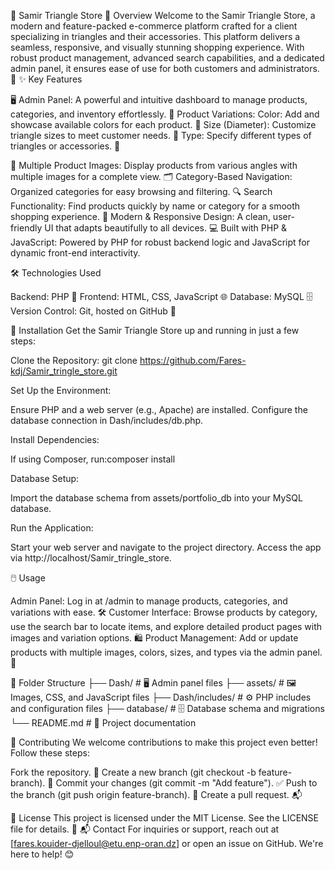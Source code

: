 🛒 Samir Triangle Store
🌟 Overview
Welcome to the Samir Triangle Store, a modern and feature-packed e-commerce platform crafted for a client specializing in triangles and their accessories. This platform delivers a seamless, responsive, and visually stunning shopping experience. With robust product management, advanced search capabilities, and a dedicated admin panel, it ensures ease of use for both customers and administrators. 🚀
✨ Key Features

🖥️ Admin Panel: A powerful and intuitive dashboard to manage products, categories, and inventory effortlessly.
🎨 Product Variations:
Color: Add and showcase available colors for each product. 🌈
Size (Diameter): Customize triangle sizes to meet customer needs. 📏
Type: Specify different types of triangles or accessories. 🔺


📸 Multiple Product Images: Display products from various angles with multiple images for a complete view.
🗂️ Category-Based Navigation: Organized categories for easy browsing and filtering.
🔍 Search Functionality: Find products quickly by name or category for a smooth shopping experience.
📱 Modern & Responsive Design: A clean, user-friendly UI that adapts beautifully to all devices.
💻 Built with PHP & JavaScript: Powered by PHP for robust backend logic and JavaScript for dynamic front-end interactivity.

🛠️ Technologies Used

Backend: PHP 🐘
Frontend: HTML, CSS, JavaScript 🌐
Database: MySQL 🗄️
Version Control: Git, hosted on GitHub 🐙

🚀 Installation
Get the Samir Triangle Store up and running in just a few steps:

Clone the Repository:
git clone https://github.com/Fares-kdj/Samir_tringle_store.git


Set Up the Environment:

Ensure PHP and a web server (e.g., Apache) are installed.
Configure the database connection in Dash/includes/db.php.


Install Dependencies:

If using Composer, run:composer install




Database Setup:

Import the database schema from assets/portfolio_db into your MySQL database.


Run the Application:

Start your web server and navigate to the project directory.
Access the app via http://localhost/Samir_tringle_store.



🖱️ Usage

Admin Panel: Log in at /admin to manage products, categories, and variations with ease. 🛠️
Customer Interface: Browse products by category, use the search bar to locate items, and explore detailed product pages with images and variation options. 🛍️
Product Management: Add or update products with multiple images, colors, sizes, and types via the admin panel. 📝

📂 Folder Structure
├── Dash/               # 🖥️ Admin panel files
├── assets/             # 🖼️ Images, CSS, and JavaScript files
├── Dash/includes/      # ⚙️ PHP includes and configuration files
├── database/           # 🗄️ Database schema and migrations
└── README.md           # 📖 Project documentation

🤝 Contributing
We welcome contributions to make this project even better! Follow these steps:

Fork the repository. 🍴
Create a new branch (git checkout -b feature-branch). 🌳
Commit your changes (git commit -m "Add feature"). ✅
Push to the branch (git push origin feature-branch). 🚀
Create a pull request. 📬

📜 License
This project is licensed under the MIT License. See the LICENSE file for details. 📄
📬 Contact
For inquiries or support, reach out at [fares.kouider-djelloul@etu.enp-oran.dz] or open an issue on GitHub. We're here to help! 😊
